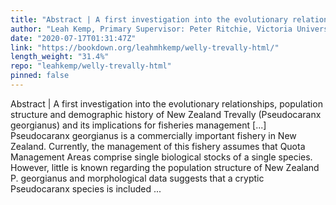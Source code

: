 ```yaml
---
title: "Abstract | A first investigation into the evolutionary relationships, population structure and demographic history of New Zealand Trevally (Pseudocaranx georgianus) and its implications for fisheries management"
author: "Leah Kemp, Primary Supervisor: Peter Ritchie, Victoria University of Wellington, Secondary Supervisor: Maren Wellenreuther, Plant and Food Research"
date: "2020-07-17T01:31:47Z"
link: "https://bookdown.org/leahmhkemp/welly-trevally-html/"
length_weight: "31.4%"
repo: "leahkemp/welly-trevally-html"
pinned: false
---
```


Abstract | A first investigation into the evolutionary relationships, population structure and demographic history of New Zealand Trevally (Pseudocaranx georgianus) and its implications for fisheries management [...] Pseudocaranx georgianus is a commercially important fishery in New Zealand. Currently, the management of this fishery assumes that Quota Management Areas comprise single biological stocks of a single species. However, little is known regarding the population structure of New Zealand P. georgianus and morphological data suggests that a cryptic Pseudocaranx species is included ...
